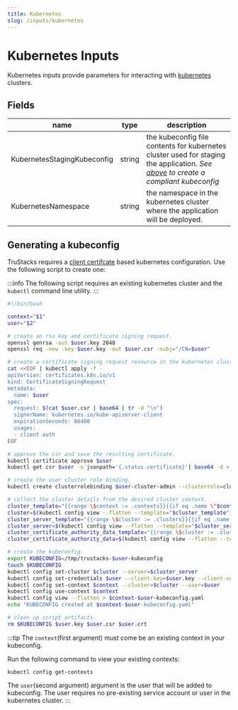 ```yaml
---
title: Kubernetes
slug: /inputs/kubernetes
---
```


# Kubernetes Inputs

Kubernetes inputs provide parameters for interacting with [kubernetes](https://kubernetes.io/) clusters.

## Fields

| name | type | description |
| - | - |-|
| KubernetesStagingKubeconfig | string | the kubeconfig file contents for kubernetes cluster used for staging the application. *See [above](#generating-a-kubeconfig) to create a compliant kubeconfig* |
| KubernetesNamespace | string | the namespace in the kubernetes cluster where the application will be deployed. |

## Generating a kubeconfig

TruStacks requires a [client certifcate](https://kubernetes.io/docs/reference/access-authn-authz/authentication/#x509-client-certs) based kubernetes configuration. Use the following script to create one:

:::info
The following script requires an existing kubernetes cluster and the `kubectl` command line utility.
:::

```bash
#!/bin/bash

context="$1"
user="$2"

# create an rsa key and certificate signing request.
openssl genrsa -out $user.key 2048
openssl req -new -key $user.key -out $user.csr -subj="/CN=$user"

# create a certificate signing request resource in the kubernetes cluster.
cat <<EOF | kubectl apply -f -
apiVersion: certificates.k8s.io/v1
kind: CertificateSigningRequest
metadata:
  name: $user
spec:
  request: $(cat $user.csr | base64 | tr -d "\n")
  signerName: kubernetes.io/kube-apiserver-client
  expirationSeconds: 86400
  usages:
  - client auth
EOF

# approve the csr and save the resulting certificate.
kubectl certificate approve $user
kubectl get csr $user -o jsonpath='{.status.certificate}'| base64 -d > $user.crt

# create the user cluster role binding.
kubectl create clusterrolebinding $user-cluster-admin --clusterrole=cluster-admin --user=$user --dry-run=client -o yaml | kubectl apply -f -

# collect the cluster details from the desired cluster context.
cluster_template="{{range \$context := .contexts}}{{if eq .name \"$context\"}}{{.context.cluster}}{{end}}{{end}}"
cluster=$(kubectl config view --flatten --template="$cluster_template")
cluster_server_template="{{range \$cluster := .clusters}}{{if eq .name \"$cluster\"}}{{.cluster.server}}{{end}}{{end}}"
cluster_server=$(kubectl config view --flatten --template="$cluster_server_template")
cluster_certificate_authority_data_template="{{range \$cluster := .clusters}}{{if eq .name \"$cluster\"}}{{.cluster.server}}{{end}}{{end}}"
cluster_certificate_authority_data=$(kubectl config view --flatten --template="$cluster_certificate_authority_data_template")

# create the kubeconfig.
export KUBECONFIG=/tmp/trustacks-$user-kubeconfig
touch $KUBECONFIG
kubectl config set-cluster $cluster --server=$cluster_server
kubectl config set-credentials $user --client-key=$user.key --client-certificate=$user.crt --embed-certs=true
kubectl config set-context $context --cluster=$cluster --user=$user
kubectl config use-context $context
kubectl config view --flatten > $context-$user-kubeconfig.yaml
echo "KUBECONFIG created at $context-$user-kubeconfig.yaml"

# clean up script artifacts.
rm $KUBECONFIG $user.key $user.csr $user.crt
```

:::tip
The `context`(first argument) must come be an existing context in your kubeconfig. 

Run the following command to view your existing contexts: 
```
kubectl config get-contexts
``` 

The `user`(second argument) argument is the user that will be added to kubeconfig. The user requires no pre-existing service account or user in the kubernetes cluster.
:::
